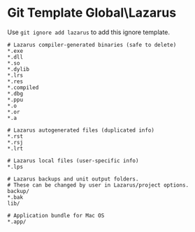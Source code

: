 Git Template Global\Lazarus
===

Use `git ignore add lazarus` to add this ignore template.

```
# Lazarus compiler-generated binaries (safe to delete)
*.exe
*.dll
*.so
*.dylib
*.lrs
*.res
*.compiled
*.dbg
*.ppu
*.o
*.or
*.a

# Lazarus autogenerated files (duplicated info)
*.rst
*.rsj
*.lrt

# Lazarus local files (user-specific info)
*.lps

# Lazarus backups and unit output folders.
# These can be changed by user in Lazarus/project options.
backup/
*.bak
lib/

# Application bundle for Mac OS
*.app/
```
